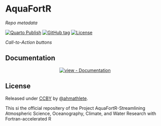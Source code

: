 # AquaFortR
_Repo metadata_

[![Quarto Publish](https://github.com/ahmathlete/badge-generator/workflows/Quarto%20Publish/badge.svg)](https://github.com/ahmathlete/badge-generator/actions?query=workflow:"Quarto+Publish")
[![GitHub tag](https://img.shields.io/github/tag/ahmathlete/badge-generator?include_prereleases=&sort=semver&color=blue)](https://github.com/ahmathlete/badge-generator/releases/)
[![License](https://img.shields.io/badge/License-CCBY-blue)](#license)


_Call-to-Action buttons_

<div align="center">





</div>

## Documentation

<div align="center">

[![view - Documentation](https://img.shields.io/badge/view-Documentation-blue?style=for-the-badge)](/docs/ "Go to project documentation")

</div>


## License

Released under [CCBY](/LICENSE) by [@ahmathlete](https://github.com/ahmathlete).

This si the official repositery of the Project AquaFortR-Streamlining Atmospheric Science, Oceanography, Climate, and Water Research with Fortran-accelerated R